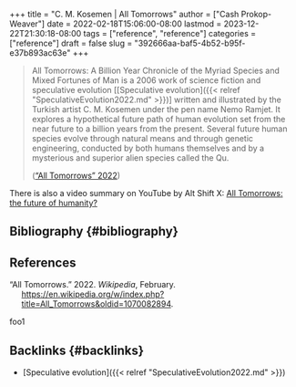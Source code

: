 +++
title = "C. M. Kosemen | All Tomorrows"
author = ["Cash Prokop-Weaver"]
date = 2022-02-18T15:06:00-08:00
lastmod = 2023-12-22T21:30:18-08:00
tags = ["reference", "reference"]
categories = ["reference"]
draft = false
slug = "392666aa-baf5-4b52-b95f-e37b893ac63e"
+++

> All Tomorrows: A Billion Year Chronicle of the Myriad Species and Mixed Fortunes of Man is a 2006 work of science fiction and speculative evolution [[Speculative evolution]({{< relref "SpeculativeEvolution2022.md" >}})] written and illustrated by the Turkish artist C. M. Kosemen under the pen name Nemo Ramjet. It explores a hypothetical future path of human evolution set from the near future to a billion years from the present. Several future human species evolve through natural means and through genetic engineering, conducted by both humans themselves and by a mysterious and superior alien species called the Qu.
>
> (<a href="#citeproc_bib_item_1">“All Tomorrows” 2022</a>)

There is also a video summary on YouTube by Alt Shift X: [All Tomorrows: the future of humanity?](https://youtube.com/watch?v=imNtSPM3-r4)


## Bibliography {#bibliography}

## References

<style>.csl-entry{text-indent: -1.5em; margin-left: 1.5em;}</style><div class="csl-bib-body">
  <div class="csl-entry"><a id="citeproc_bib_item_1"></a>“All Tomorrows.” 2022. <i>Wikipedia</i>, February. <a href="https://en.wikipedia.org/w/index.php?title=All_Tomorrows&oldid=1070082894">https://en.wikipedia.org/w/index.php?title=All_Tomorrows&#38;oldid=1070082894</a>.</div>
</div>

foo1


## Backlinks {#backlinks}

-   [Speculative evolution]({{< relref "SpeculativeEvolution2022.md" >}})
